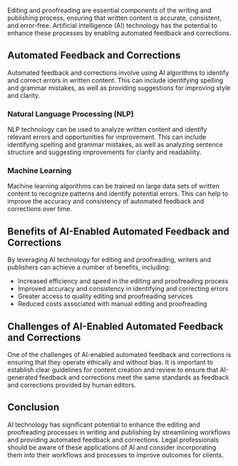 
Editing and proofreading are essential components of the writing and publishing process, ensuring that written content is accurate, consistent, and error-free. Artificial intelligence (AI) technology has the potential to enhance these processes by enabling automated feedback and corrections.

Automated Feedback and Corrections
----------------------------------

Automated feedback and corrections involve using AI algorithms to identify and correct errors in written content. This can include identifying spelling and grammar mistakes, as well as providing suggestions for improving style and clarity.

### Natural Language Processing (NLP)

NLP technology can be used to analyze written content and identify relevant errors and opportunities for improvement. This can include identifying spelling and grammar mistakes, as well as analyzing sentence structure and suggesting improvements for clarity and readability.

### Machine Learning

Machine learning algorithms can be trained on large data sets of written content to recognize patterns and identify potential errors. This can help to improve the accuracy and consistency of automated feedback and corrections over time.

Benefits of AI-Enabled Automated Feedback and Corrections
---------------------------------------------------------

By leveraging AI technology for editing and proofreading, writers and publishers can achieve a number of benefits, including:

* Increased efficiency and speed in the editing and proofreading process
* Improved accuracy and consistency in identifying and correcting errors
* Greater access to quality editing and proofreading services
* Reduced costs associated with manual editing and proofreading

Challenges of AI-Enabled Automated Feedback and Corrections
-----------------------------------------------------------

One of the challenges of AI-enabled automated feedback and corrections is ensuring that they operate ethically and without bias. It is important to establish clear guidelines for content creation and review to ensure that AI-generated feedback and corrections meet the same standards as feedback and corrections provided by human editors.

Conclusion
----------

AI technology has significant potential to enhance the editing and proofreading processes in writing and publishing by streamlining workflows and providing automated feedback and corrections. Legal professionals should be aware of these applications of AI and consider incorporating them into their workflows and processes to improve outcomes for clients.
